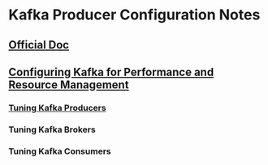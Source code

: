 # Kafka Producer Configuration Notes

## [Official Doc](http://kafka.apache.org/0110/documentation/#producerconfigs)

## [Configuring Kafka for Performance and Resource Management](https://www.cloudera.com/documentation/kafka/latest/topics/kafka_performance.html)

### [Tuning Kafka Producers](https://www.cloudera.com/documentation/kafka/latest/topics/kafka_performance.html#kafka_performance_tuning_producers)

### Tuning Kafka Brokers

### Tuning Kafka Consumers
